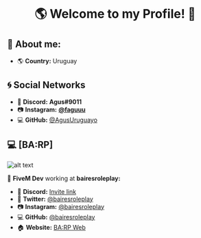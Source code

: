 <h1 align="center">🌎 Welcome to my Profile! 👋</h1>

## 🔎 About me:

* 🌎 **Country:** Uruguay

## 🌀 Social Networks

* 📀 **Discord:** **Agus#9011**
* 📷 **Instagram:** **[@faguuu](https://instagram.com/faguuu)**
* 💻 **GitHub:** [@AgusUruguayo](https://github.com/AgusUruguayo)


## 💻 [BA:RP]

![alt text](https://cdn.discordapp.com/attachments/812719955417366550/835621374357012500/BAIRESRP.png)

📁 **FiveM Dev** working at **bairesroleplay:** 

* 📀 **Discord:** [Invite link](https://discord.gg/bairesrp)
* 🐤 **Twitter:** [@bairesroleplay](https://twitter.com/bairesroleplay)
* 📷 **Instagram:** [@bairesroleplay](https://instagram.com/bairesroleplay)
* 💻 **GitHub:** [@bairesroleplay](https://github.com/bairesroleplay/)
* 🏠 **Website:** [BA:RP Web](https://bairesrp.net/)
